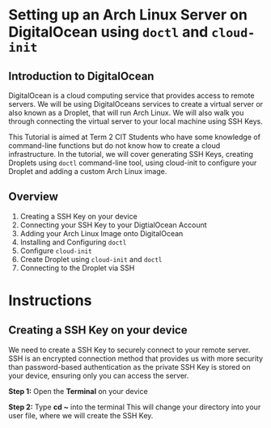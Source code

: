 # Setting up an Arch Linux Server on DigitalOcean using `doctl` and `cloud-init`

## Introduction to DigitalOcean
DigitalOcean is a cloud computing service that provides access to remote servers. We will be using DigitalOceans services to create a virtual server or also known as a Droplet, that will run Arch Linux. We will also walk you through connecting the virtual server to your local machine using SSH Keys.

This Tutorial is aimed at Term 2 CIT Students who have some knowledge of command-line functions but do not know how to create a cloud infrastructure. In the tutorial, we will cover generating SSH Keys, creating Droplets using `doctl` command-line tool, using cloud-init to configure your Droplet and adding a custom Arch Linux image.

## Overview
1. Creating a SSH Key on your device
2. Connecting your SSH Key to your DigtialOcean Account
3. Adding your Arch Linux Image onto DigitalOcean
4. Installing and Configuring `doctl`
5. Configure `cloud-init`
6. Create Droplet using `cloud-init` and `doctl`
7. Connecting to the Droplet via SSH 

# Instructions
## Creating a SSH Key on your device
We need to create a SSH Key to securely connect to your remote server. SSH is an encrypted connection method that provides us with more security than password-based authentication as the private SSH Key is stored on your device, ensuring only you can access the server.

**Step 1:** Open the **Terminal** on your device

**Step 2:** Type **cd ~** into the terminal
This will change your directory into your user file, where we will create the SSH Key.
